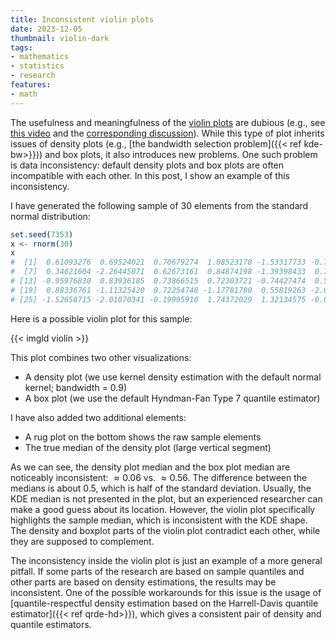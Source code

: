 ```yaml
---
title: Inconsistent violin plots
date: 2023-12-05
thumbnail: violin-dark
tags:
- mathematics
- statistics
- research
features:
- math
---
```


The usefulness and meaningfulness of the [violin plots](https://en.wikipedia.org/wiki/Violin_plot) are dubious
  (e.g., see [this video](https://youtu.be/_0QMKFzW9fw) and the
  [corresponding discussion](https://www.reddit.com/16z7stw)).
While this type of plot inherits issues of density plots (e.g., [the bandwidth selection problem]({{< ref kde-bw>}}))
  and box plots, it also introduces new problems.
One such problem is data inconsistency: default density plots and box plots are often incompatible with each other.
In this post, I show an example of this inconsistency.

<!--more-->

I have generated the following sample of 30 elements from the standard normal distribution:

```r
set.seed(7353)
x <- rnorm(30)
x
#  [1]  0.61093276  0.69524021  0.70679274  1.08523178 -1.53317733 -0.75783600
#  [7]  0.34621604 -2.26445071  0.62673161  0.84874198 -1.39398433  0.73510585
# [13] -0.95976830  0.83936185  0.73866515  0.72303721 -0.74427474  0.55980482
# [19]  0.88336761 -1.11325420  0.72254748 -1.17781780  0.55819263 -2.07437937
# [25] -1.52650715 -2.01070341 -0.19995910  1.74372029  1.32134575 -0.01428428
```

Here is a possible violin plot for this sample:

{{< imgld violin >}}

This plot combines two other visualizations:

* A density plot (we use kernel density estimation with the default normal kernel; bandwidth = 0.9)
* A box plot (we use the default Hyndman-Fan Type 7 quantile estimator)

I have also added two additional elements:

* A rug plot on the bottom shows the raw sample elements
* The true median of the density plot (large vertical segment)

As we can see, the density plot median and the box plot median are noticeably inconsistent:
  $\approx 0.06$ vs. $\approx 0.56$.
The difference between the medians is about $0.5$, which is half of the standard deviation.
Usually, the KDE median is not presented in the plot,
  but an experienced researcher can make a good guess about its location.
However, the violin plot specifically highlights the sample median, which is inconsistent with the KDE shape.
The density and boxplot parts of the violin plot contradict each other, while they are supposed to complement.

The inconsistency inside the violin plot is just an example of a more general pitfall.
If some parts of the research are based on sample quantiles and other parts are based on density estimations,
  the results may be inconsistent.
One of the possible workarounds for this issue is the usage of
  [quantile-respectful density estimation based on the Harrell-Davis quantile estimator]({{< ref qrde-hd>}}),
  which gives a consistent pair of density and quantile estimators.
